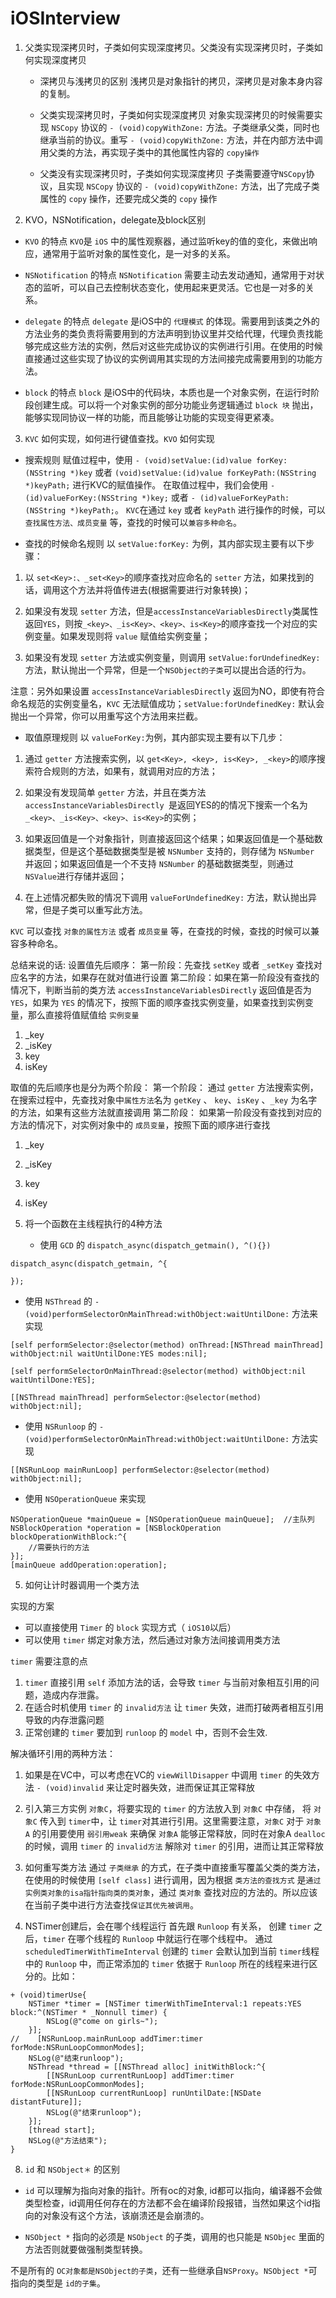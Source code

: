 # iOSInterview

1. 父类实现深拷贝时，子类如何实现深度拷贝。父类没有实现深拷贝时，子类如何实现深度拷贝
    - 深拷贝与浅拷贝的区别
    浅拷贝是对象指针的拷贝，深拷贝是对象本身内容的复制。
    
    - 父类实现深拷贝时，子类如何实现深度拷贝
    对象实现深拷贝的时候需要实现 `NSCopy` 协议的 `- (void)copyWithZone:` 方法。子类继承父类，同时也继承当前的协议。重写 `- (void)copyWithZone:` 方法，并在内部方法中调用父类的方法，再实现子类中的其他属性内容的 `copy操作`
    
    - 父类没有实现深拷贝时，子类如何实现深度拷贝
    子类需要遵守`NSCopy`协议，且实现 `NSCopy` 协议的 `- (void)copyWithZone:` 方法，出了完成子类属性的 `copy` 操作，还要完成父类的 `copy` 操作


2. KVO，NSNotification，delegate及block区别

- `KVO` 的特点
`KVO`是 `iOS` 中的属性观察器，通过监听key的值的变化，来做出响应，通常用于监听对象的属性变化，是一对多的关系。

- `NSNotification` 的特点
`NSNotification` 需要主动去发动通知，通常用于对状态的监听，可以自己去控制状态变化，使用起来更灵活。它也是一对多的关系。

- `delegate` 的特点
`delegate` 是iOS中的 `代理模式` 的体现。需要用到该类之外的方法业务的类负责将需要用到的方法声明到协议里并交给代理，代理负责找能够完成这些方法的实例，然后对这些完成协议的实例进行引用。在使用的时候直接通过这些实现了协议的实例调用其实现的方法间接完成需要用到的功能方法。

- `block` 的特点
`block` 是iOS中的代码块，本质也是一个对象实例，在运行时阶段创建生成。可以将一个对象实例的部分功能业务逻辑通过 `block 块` 抛出，能够实现同协议一样的功能，而且能够让功能的实现变得更紧凑。


3. `KVC` 如何实现，如何进行键值查找。`KVO` 如何实现

- 搜索规则
赋值过程中，使用 `- (void)setValue:(id)value forKey:(NSString *)key` 或者 `(void)setValue:(id)value forKeyPath:(NSString *)keyPath;` 进行KVC的赋值操作。
在取值过程中，我们会使用 `- (id)valueForKey:(NSString *)key;` 或者 `- (id)valueForKeyPath:(NSString *)keyPath;`。
`KVC`在通过 `key` 或者 `keyPath` 进行操作的时候，可以 `查找属性方法、成员变量` 等，查找的时候可以`兼容多种命名`。

- 查找的时候命名规则
以 `setValue:forKey:` 为例，其内部实现主要有以下步骤：
1. 以 `set<Key>:、_set<Key>`的顺序查找对应命名的 `setter` 方法，如果找到的话，调用这个方法并将值传进去(根据需要进行对象转换)；
2. 如果没有发现 `setter` 方法，但是`accessInstanceVariablesDirectly`类属性返回`YES`，则按`_<key>、_is<Key>、<key>、is<Key>`的顺序查找一个对应的实例变量。如果发现则将 `value` 赋值给实例变量；

3. 如果没有发现 `setter` 方法或实例变量，则调用 `setValue:forUndefinedKey:` 方法，默认抛出一个异常，但是一个`NSObject的子类`可以提出合适的行为。


注意：另外如果设置 `accessInstanceVariablesDirectly` 返回为NO，即使有符合命名规范的实例变量名，`KVC` 无法赋值成功；`setValue:forUndefinedKey:` 默认会抛出一个异常，你可以用重写这个方法用来拦截。


- 取值原理规则
以 `valueForKey:`为例，其内部实现主要有以下几步：

1. 通过 `getter` 方法搜索实例，以 `get<Key>, <key>, is<Key>, _<key>`的顺序搜索符合规则的方法，如果有，就调用对应的方法；

2. 如果没有发现简单 `getter` 方法，并且在类方法 `accessInstanceVariablesDirectly `是返回YES的的情况下搜索一个名为`_<key>、_is<Key>、<key>、is<Key>`的实例；

3. 如果返回值是一个对象指针，则直接返回这个结果；如果返回值是一个基础数据类型，但是这个基础数据类型是被 `NSNumber` 支持的，则存储为 `NSNumber` 并返回；如果返回值是一个不支持 `NSNumber` 的基础数据类型，则通过 `NSValue`进行存储并返回；

4. 在上述情况都失败的情况下调用 `valueForUndefinedKey:` 方法，默认抛出异常，但是子类可以重写此方法。

`KVC` 可以查找 `对象的属性方法` 或者 `成员变量` 等，在查找的时候，查找的时候可以兼容多种命名。

总结来说的话:
设置值先后顺序：
第一阶段：先查找 `setKey` 或者 `_setKey` 查找对应名字的方法，如果存在就对值进行设置
第二阶段：如果在第一阶段没有查找的情况下，判断当前的类方法 `accessInstanceVariablesDirectly` 返回值是否为 `YES`，如果为 `YES` 的情况下，按照下面的顺序查找实例变量，如果查找到实例变量，那么直接将值赋值给 `实例变量` 

1. _key
2. _isKey
3. key
4. isKey

取值的先后顺序也是分为两个阶段：
第一个阶段： 通过 `getter` 方法搜索实例，在搜索过程中，先查找对象中`属性方法`名为 `getKey` 、 `key`、`isKey` 、`_key` 为名字的方法，如果有这些方法就直接调用
第二阶段： 如果第一阶段没有查找到对应的方法的情况下，对实例对象中的 `成员变量`，按照下面的顺序进行查找

1. _key
2. _isKey
3. key
4. isKey


4. 将一个函数在主线程执行的4种方法

    - 使用 `GCD` 的 `dispatch_async(dispatch_getmain(), ^(){})`
    
```
dispatch_async(dispatch_getmain, ^{

});

```

   - 使用 `NSThread` 的  `- (void)performSelectorOnMainThread:withObject:waitUntilDone:` 方法来实现
   
```
[self performSelector:@selector(method) onThread:[NSThread mainThread] withObject:nil waitUntilDone:YES modes:nil];

[self performSelectorOnMainThread:@selector(method) withObject:nil waitUntilDone:YES];

[[NSThread mainThread] performSelector:@selector(method) withObject:nil];

```
   
- 使用 `NSRunloop` 的 `- (void)performSelectorOnMainThread:withObject:waitUntilDone:` 方法实现
```
[[NSRunLoop mainRunLoop] performSelector:@selector(method) withObject:nil];

```
    
- 使用 `NSOperationQueue` 来实现

```
NSOperationQueue *mainQueue = [NSOperationQueue mainQueue];  //主队列
NSBlockOperation *operation = [NSBlockOperation blockOperationWithBlock:^{
    //需要执行的方法
}];
[mainQueue addOperation:operation];

```


5. 如何让计时器调用一个类方法

实现的方案
 - 可以直接使用 `Timer` 的 `block` 实现方式（ `iOS10`以后）
 - 可以使用 `timer` 绑定对象方法，然后通过对象方法间接调用类方法
 
 `timer` 需要注意的点
 1. `timer` 直接引用 `self` 添加方法的话，会导致 `timer` 与当前对象相互引用的问题，造成内存泄露。
 2. 在适合时机使用 `timer` 的 `invalid方法` 让 `timer` 失效，进而打破两者相互引用导致的内存泄露问题
 3. 正常创建的 `timer` 要加到 `runloop` 的 `model` 中，否则不会生效.
 
 解决循环引用的两种方法：
 1. 如果是在VC中，可以考虑在VC的 `viewWillDisapper` 中调用 `timer` 的失效方法 `- (void)invalid` 来让定时器失效，进而保证其正常释放
 2. 引入第三方实例 `对象C`，将要实现的 `timer` 的方法放入到 `对象C` 中存储， 将 `对象C` 传入到 `timer`中，让 `timer`对其进行引用。这里需要注意，`对象C` 对于 `对象A` 的引用要使用 `弱引用weak` 来确保 `对象A` 能够正常释放，同时在对象A `dealloc` 的时候，调用 `timer` 的 `invalid方法` 解除对 `timer` 的引用，进而让其正常释放 

6. 如何重写类方法
通过 `子类继承` 的方式，在子类中直接重写覆盖父类的类方法，在使用的时候使用 `[self class]` 进行调用，因为根据 `类方法的查找方式` 是`通过实例类对象的isa指针指向类的类对象`，通过 `类对象` 查找对应的方法的。所以应该在当前子类中进行方法查找`保证其优先被调用`。

7. NSTimer创建后，会在哪个线程运行
首先跟 `Runloop` 有关系， 创建 `timer` 之后，`timer` 在哪个线程的 `Runloop` 中就运行在哪个线程中。
通过 `scheduledTimerWithTimeInterval` 创建的 `timer` 会默认加到当前 `timer`线程中的  `Runloop` 中，而正常添加的 `timer` 依据于 `Runloop` 所在的线程来进行区分的。比如：

```
+ (void)timerUse{
    NSTimer *timer = [NSTimer timerWithTimeInterval:1 repeats:YES block:^(NSTimer * _Nonnull timer) {
        NSLog(@"come on girls~");
    }];
//    [NSRunLoop.mainRunLoop addTimer:timer forMode:NSRunLoopCommonModes];
    NSLog(@"结束runloop");
    NSThread *thread = [[NSThread alloc] initWithBlock:^{
        [[NSRunLoop currentRunLoop] addTimer:timer forMode:NSRunLoopCommonModes];
        [[NSRunLoop currentRunLoop] runUntilDate:[NSDate distantFuture]];
        NSLog(@"结束runloop");
    }];
    [thread start];
    NSLog(@"方法结束");
}

```

8. `id` 和 `NSObject＊` 的区别

-  `id` 可以理解为指向对象的指针。所有oc的对象, id都可以指向，编译器不会做类型检查，id调用任何存在的方法都不会在编译阶段报错，当然如果这个id指向的对象没有这个方法，该崩溃还是会崩溃的。

- `NSObject *` 指向的必须是 `NSObject` 的子类，调用的也只能是 `NSObjec` 里面的方法否则就要做强制类型转换。

不是所有的 `OC对象都是NSObject的子类`，还有一些继承自`NSProxy`。`NSObject *`可指向的类型是 `id的子集`。



